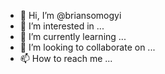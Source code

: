 - 👋 Hi, I’m @briansomogyi
- 👀 I’m interested in ...
- 🌱 I’m currently learning ...
- 💞️ I’m looking to collaborate on ...
- 📫 How to reach me ...

<!---
briansomogyi/briansomogyi is a ✨ special ✨ repository because its `README.md` (this file) appears on your GitHub profile.
You can click the Preview link to take a look at your changes.
--->
